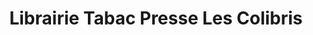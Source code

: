 ---
title: "Librairie Tabac Presse Les Colibris"
url: /nice/librairie-tabac-presse-les-colibris/
shop: Bücher
---